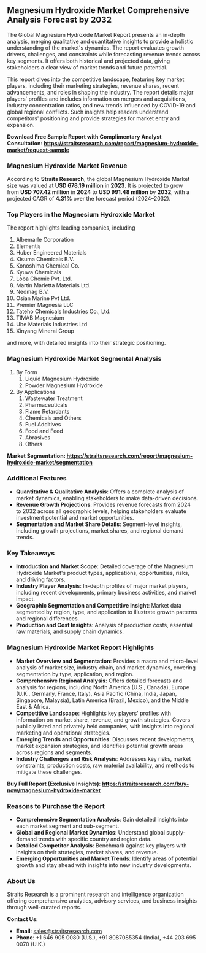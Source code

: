 <p>&nbsp;</p>
<h2>Magnesium Hydroxide Market Comprehensive Analysis Forecast by&nbsp;2032</h2>
<p>The Global Magnesium Hydroxide Market Report presents an in-depth analysis, merging qualitative and quantitative insights to provide a holistic understanding of the market's dynamics. The report evaluates growth drivers, challenges, and constraints while forecasting revenue trends across key segments. It offers both historical and projected data, giving stakeholders a clear view of market trends and future potential.</p>
<p>This report dives into the competitive landscape, featuring key market players, including their marketing strategies, revenue shares, recent advancements, and roles in shaping the industry. The report details major players' profiles and includes information on mergers and acquisitions, industry concentration ratios, and new trends influenced by COVID-19 and global regional conflicts. Such insights help readers understand competitors' positioning and provide strategies for market entry and expansion.</p>
<p><strong>Download Free Sample Report with&nbsp;Complimentary Analyst Consultation</strong>:&nbsp;<strong><a href="https://straitsresearch.com/report/magnesium-hydroxide-market/request-sample">https://straitsresearch.com/report/magnesium-hydroxide-market/request-sample</a></strong></p>
<h3>Magnesium Hydroxide Market Revenue</h3>
<p>According to&nbsp;<strong>Straits Research</strong>, the global Magnesium Hydroxide Market size was valued at&nbsp;<strong>USD 678.19 million</strong>&nbsp;in&nbsp;<strong>2023</strong>. It is projected&nbsp;to grow from&nbsp;<strong>USD 707.42 million</strong>&nbsp;in&nbsp;<strong>2024</strong>&nbsp;to&nbsp;<strong>USD 991.48 million</strong>&nbsp;by&nbsp;<strong>2032</strong>, with a projected CAGR of&nbsp;<strong>4.31%</strong>&nbsp;over the forecast period (2024&ndash;2032).</p>
<h3>Top Players in the Magnesium Hydroxide Market</h3>
<p>The report highlights leading companies, including&nbsp;</p>
<ol>
<li>Albemarle Corporation</li>
<li>Elementis</li>
<li>Huber Engineered Materials</li>
<li>Kisuma Chemicals B.V.</li>
<li>Konoshima Chemical Co.</li>
<li>Kyuwa Chemicals</li>
<li>Loba Chemie Pvt. Ltd.</li>
<li>Martin Marietta Materials Ltd.</li>
<li>Nedmag B.V.</li>
<li>Osian Marine Pvt Ltd.</li>
<li>Premier Magnesia LLC</li>
<li>Tateho Chemicals Industries Co., Ltd.</li>
<li>TIMAB Magnesium</li>
<li>Ube Materials Industries Ltd</li>
<li>Xinyang Mineral Group</li>
</ol>
<p>and more, with detailed insights into their strategic positioning.</p>
<h3>Magnesium Hydroxide Market Segmental Analysis</h3>
<ol>
<li>By Form
<ol>
<li>Liquid Magnesium Hydroxide</li>
<li>Powder Magnesium Hydroxide</li>
</ol>
</li>
<li>By Applications
<ol>
<li>Wastewater Treatment</li>
<li>Pharmaceuticals</li>
<li>Flame Retardants</li>
<li>Chemicals and Others</li>
<li>Fuel Additives</li>
<li>Food and Feed</li>
<li>Abrasives</li>
<li>Others</li>
</ol>
</li>
</ol>
<p><strong>Market Segmentation:&nbsp;<a href="https://straitsresearch.com/report/magnesium-hydroxide-market/segmentation">https://straitsresearch.com/report/magnesium-hydroxide-market/segmentation</a></strong></p>
<h3>Additional Features</h3>
<ul>
<li><strong>Quantitative &amp; Qualitative Analysis</strong>: Offers a complete analysis of market dynamics, enabling stakeholders to make data-driven decisions.</li>
<li><strong>Revenue Growth Projections</strong>: Provides revenue forecasts from&nbsp;2024 to&nbsp;2032 across all geographic levels, helping stakeholders evaluate investment potential and market opportunities.</li>
<li><strong>Segmentation and Market Share Details</strong>: Segment-level insights, including growth projections, market shares, and regional demand trends.</li>
</ul>
<h3>Key Takeaways</h3>
<ul>
<li><strong>Introduction and Market Scope</strong>: Detailed coverage of the Magnesium Hydroxide Market's product types, applications, opportunities, risks, and driving factors.</li>
<li><strong>Industry Player Analysis</strong>: In-depth profiles of major market players, including recent developments, primary business activities, and market impact.</li>
<li><strong>Geographic Segmentation and Competitive Insight</strong>: Market data segmented by region, type, and application to illustrate growth patterns and regional differences.</li>
<li><strong>Production and Cost Insights</strong>: Analysis of production costs, essential raw materials, and supply chain dynamics.</li>
</ul>
<h3>Magnesium Hydroxide Market Report Highlights</h3>
<ul>
<li><strong>Market Overview and Segmentation</strong>: Provides a macro and micro-level analysis of market size, industry chain, and market dynamics, covering segmentation by type, application, and region.</li>
<li><strong>Comprehensive Regional Analysis</strong>: Offers detailed forecasts and analysis for regions, including North America (U.S., Canada), Europe (U.K., Germany, France, Italy), Asia Pacific (China, India, Japan, Singapore, Malaysia), Latin America (Brazil, Mexico), and the Middle East &amp; Africa.</li>
<li><strong>Competitive Landscape</strong>: Highlights key players' profiles with information on market share, revenue, and growth strategies. Covers publicly listed and privately held companies, with insights into regional marketing and operational strategies.</li>
<li><strong>Emerging Trends and Opportunities</strong>: Discusses recent developments, market expansion strategies, and identifies potential growth areas across regions and segments.</li>
<li><strong>Industry Challenges and Risk Analysis</strong>: Addresses key risks, market constraints, production costs, raw material availability, and methods to mitigate these challenges.</li>
</ul>
<p><strong>Buy Full Report (Exclusive Insights)</strong>:&nbsp;<strong><a href="https://straitsresearch.com/buy-now/magnesium-hydroxide-market">https://straitsresearch.com/buy-now/magnesium-hydroxide-market</a></strong></p>
<h3>Reasons to Purchase the Report</h3>
<ul>
<li><strong>Comprehensive Segmentation Analysis</strong>: Gain detailed insights into each market segment and sub-segment.</li>
<li><strong>Global and Regional Market Dynamics</strong>: Understand global supply-demand trends with specific country and region data.</li>
<li><strong>Detailed Competitor Analysis</strong>: Benchmark against key players with insights on their strategies, market shares, and revenue.</li>
<li><strong>Emerging Opportunities and Market Trends</strong>: Identify areas of potential growth and stay ahead with insights into new industry developments.</li>
</ul>
<h3>About Us</h3>
<p>Straits Research is a prominent research and intelligence organization offering comprehensive analytics, advisory services, and business insights through well-curated reports.</p>
<p><strong>Contact Us:</strong></p>
<ul>
<li><strong>Email</strong>: <a href="mailto:sales@straitsresearch.com">sales@straitsresearch.com</a></li>
<li><strong>Phone</strong>: +1 646 905 0080 (U.S.), +91 8087085354 (India), +44 203 695 0070 (U.K.)</li>
</ul>
<p>&nbsp;</p>
